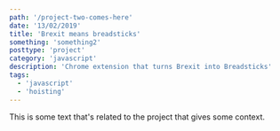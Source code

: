 ```yaml
---
path: '/project-two-comes-here'
date: '13/02/2019'
title: 'Brexit means breadsticks'
something: 'something2'
posttype: 'project'
category: 'javascript'
description: 'Chrome extension that turns Brexit into Breadsticks'
tags:
  - 'javascript'
  - 'hoisting'
---
```


This is some text that's related to the project that gives some context.